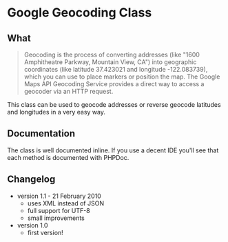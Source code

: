 Google Geocoding Class
======================
What
----
> Geocoding is the process of converting addresses (like "1600 Amphitheatre Parkway, Mountain View, CA") into geographic coordinates (like latitude 37.423021 and longitude -122.083739), which you can use to place markers or position the map. The Google Maps API Geocoding Service provides a direct way to access a geocoder via an HTTP request.

This class can be used to geocode addresses or reverse geocode latitudes and longitudes in a very easy way.

Documentation
-------------
The class is well documented inline. If you use a decent IDE you'll see that each method is documented with PHPDoc.

Changelog
---------
* version 1.1 - 21 February 2010
  *  uses XML instead of JSON
  *  full support for UTF-8
  *  small improvements
* version 1.0 
  *  first version!
